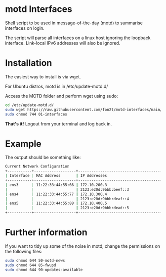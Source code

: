 # motd Interfaces
Shell script to be used in message-of-the-day (motd) to summarise interfaces on login.

The script will parse all interfaces on a linux host ignoring the loopback interface.
Link-local IPv6 addresses will also be ignored.

# Installation
The easiest way to install is via wget.

For Ubuntu distros, motd is in /etc/update-motd.d/

Access the MOTD folder and perform wget using sudo:
```bash
cd /etc/update-motd.d/
sudo wget https://raw.githubusercontent.com/fon2t/motd-interfaces/main/01-interfaces
sudo chmod 744 01-interfaces
```

**That's it!** Logout from your terminal and log back in.

# Example

The output should be something like:
```bash
Current Network Configuration
+-----------+-------------------+-----------------------------------------+
| Interface | MAC Address       | IP Addresses                            |
+-----------+-------------------+-----------------------------------------+
| ens3      | 11:22:33:44:55:66 | 172.10.200.3                            |
|           |                   | 2123:e20d:9bbb:beef::3                  |
| ens4      | 11:22:33:44:55:77 | 172.10.300.4                            |
|           |                   | 2123:e20d:9bbb:deaf::4                  |
| ens5      | 11:22:33:44:55:88 | 172.10.400.5                            |
|           |                   | 2123:e20d:9bbb:dead::5                  |
+-----------+-------------------+-----------------------------------------+
```
# Further information

If you want to tidy up some of the noise in motd, change the permissions on the following files:
```bash
sudo chmod 644 50-motd-news
sudo chmod 644 85-fwupd
sudo chmod 644 90-updates-available
```
